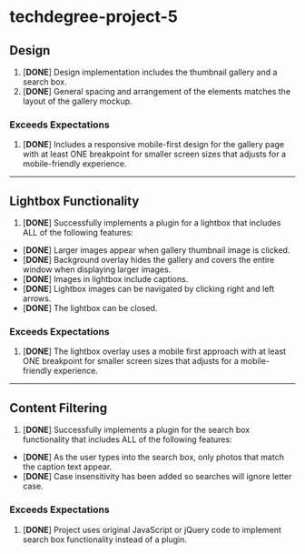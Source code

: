 # techdegree-project-5

## Design
1. [**DONE**] Design implementation includes the thumbnail gallery and a search box.
2. [**DONE**] General spacing and arrangement of the elements matches the layout of the gallery mockup.

### Exceeds Expectations
1. [**DONE**] Includes a responsive mobile-first design for the gallery page with at least ONE breakpoint for smaller screen sizes that adjusts for a mobile-friendly experience.

___

## Lightbox Functionality
1. [**DONE**] Successfully implements a plugin for a lightbox that includes ALL of the following features:
* [**DONE**] Larger images appear when gallery thumbnail image is clicked.
* [**DONE**] Background overlay hides the gallery and covers the entire window when displaying larger images.
* [**DONE**] Images in lightbox include captions.
* [**DONE**] Lightbox images can be navigated by clicking right and left arrows.
* [**DONE**] The lightbox can be closed.

### Exceeds Expectations
1. [**DONE**] The lightbox overlay uses a mobile first approach with at least ONE breakpoint for smaller screen sizes that adjusts for a mobile-friendly experience.

___

## Content Filtering
1. [**DONE**] Successfully implements a plugin for the search box functionality that includes ALL of the following features:
* [**DONE**] As the user types into the search box, only photos that match the caption text appear.
* [**DONE**] Case insensitivity has been added so searches will ignore letter case.

### Exceeds Expectations
1. [**DONE**] Project uses original JavaScript or jQuery code to implement search box functionality instead of a plugin.